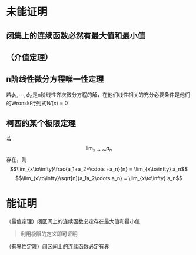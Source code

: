# 未能证明
## 闭集上的连续函数必然有最大值和最小值

## （介值定理）

## n阶线性微分方程唯一性定理

若$\phi_1, \cdots, \phi_n$是n阶线性齐次微分方程的解，在他们线性相关的充分必要条件是他们的Wronski行列式$W(x)\equiv 0$
## 柯西的某个极限定理
若$$\lim_{x\to\infty} a_n$$存在，则
$$\lim_{x\to\infty}\frac{a_1+a_2+\cdots +a_n}{n} = \lim_{x\to\infty} a_n$$
$$\lim_{x\to\infty}\sqrt[n]{a_1a_2\cdots a_n} = \lim_{x\to\infty} a_n$$

# 能证明

（最值定理）闭区间上的连续函数必定存在最大值和最小值
> 利用极限的定义即可证明

（有界性定理）闭区间上的连续函数必定有界
> 
<!--stackedit_data:
eyJoaXN0b3J5IjpbLTE1NjAwMTExMzUsMTk0NTczNzcwM119
-->